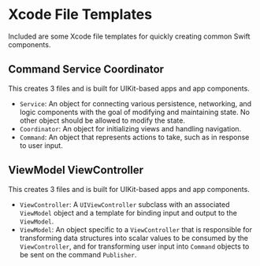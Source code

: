 # Xcode File Templates

Included are some Xcode file templates for quickly creating common Swift components.

## Command Service Coordinator

This creates 3 files and is built for UIKit-based apps and app components.

- `Service`: An object for connecting various persistence, networking, and logic components with the goal of modifying and maintaining state. No other object should be allowed to modify the state.
- `Coordinator`: An object for initializing views and handling navigation.
- `Command`: An object that represents actions to take, such as in response to user input.

## ViewModel ViewController

This creates 3 files and is built for UIKit-based apps and app components.

- `ViewController`: A `UIViewController` subclass with an associated `ViewModel` object and a template for binding input and output to the `ViewModel`.
- `ViewModel`: An object specific to a `ViewController` that is responsible for transforming data structures into scalar values to be consumed by the `ViewController`, and for transforming user input into `Command` objects to be sent on the command `Publisher`.
